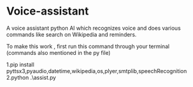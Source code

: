 # Voice-assistant
A voice assistant python AI which recognizes voice and does various commands like search on Wikipedia and reminders.
 
 To make this work , first run this command through your terminal (commands also mentioned in the py file)
 
 1.pip install pyttsx3,pyaudio,datetime,wikipedia,os,plyer,smtplib,speechRecognition
 2.python .\assist.py
